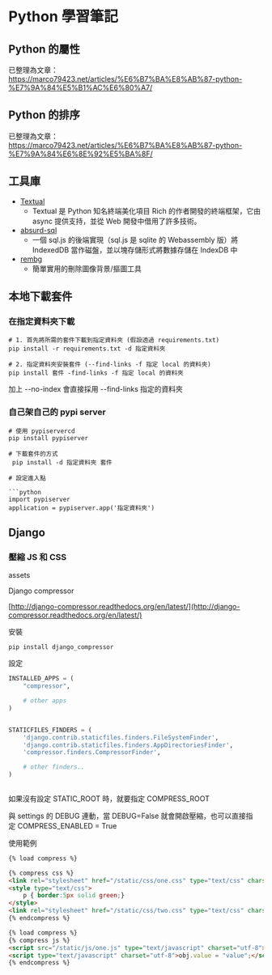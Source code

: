 # Python 學習筆記

## Python 的屬性

已整理為文章： https://marco79423.net/articles/%E6%B7%BA%E8%AB%87-python-%E7%9A%84%E5%B1%AC%E6%80%A7/

## Python 的排序

已整理為文章： https://marco79423.net/articles/%E6%B7%BA%E8%AB%87-python-%E7%9A%84%E6%8E%92%E5%BA%8F/

## 工具庫

* [Textual](https://github.com/willmcgugan/textual)
    * Textual 是 Python 知名終端美化項目 Rich 的作者開發的終端框架，它由 async 提供支持，並從 Web 開發中借用了許多技術。
* [absurd-sql](https://github.com/jlongster/absurd-sql)
    * 一個 sql.js 的後端實現（sql.js 是 sqlite 的 Webassembly 版）將 IndexedDB 當作磁盤，並以塊存儲形式將數據存儲在 IndexDB 中
* [rembg](https://github.com/danielgatis/rembg)
    * 簡單實用的刪除圖像背景/摳圖工具

## 本地下載套件

### 在指定資料夾下載

```shell
# 1. 首先將所需的套件下載到指定資料夾 (假設透過 requirements.txt)
pip install -r requirements.txt -d 指定資料夾

# 2. 指定資料夾安裝套件 (--find-links -f 指定 local 的資料夾)
pip install 套件 -find-links -f 指定 local 的資料夾
```

加上 --no-index 會直接採用 --find-links 指定的資料夾

### 自己架自己的 pypi server

```shell
# 使用 pypiservercd
pip install pypiserver

# 下載套件的方式
 pip install -d 指定資料夾 套件
 
# 設定進入點

```python
import pypiserver
application = pypiserver.app('指定資料夾')
```

## Django

### 壓縮 JS 和 CSS

assets

Django compressor

[http://django-compressor.readthedocs.org/en/latest/](http://django-compressor.readthedocs.org/en/latest/)

安裝

```shell
pip install django_compressor
```

設定

```python
INSTALLED_APPS = (
    "compressor",

    # other apps    
)


STATICFILES_FINDERS = (
    'django.contrib.staticfiles.finders.FileSystemFinder',
    'django.contrib.staticfiles.finders.AppDirectoriesFinder', 
    'compressor.finders.CompressorFinder',

    # other finders..
)
    
```

如果沒有設定 STATIC_ROOT 時，就要指定 COMPRESS_ROOT

與 settings 的 DEBUG 連動，當 DEBUG=False 就會開啟壓縮，也可以直接指定 COMPRESS_ENABLED = True

使用範例

```html
{% load compress %}

{% compress css %}
<link rel="stylesheet" href="/static/css/one.css" type="text/css" charset="utf-8">
<style type="text/css">
    p { border:5px solid green;}
</style>
<link rel="stylesheet" href="/static/css/two.css" type="text/css" charset="utf-8">
{% endcompress %}

{% load compress %}
{% compress js %}
<script src="/static/js/one.js" type="text/javascript" charset="utf-8"></script>
<script type="text/javascript" charset="utf-8">obj.value = "value";</script>
{% endcompress %}
```
